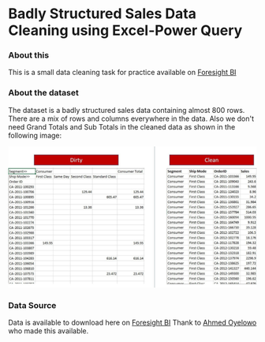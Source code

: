 # Badly Structured Sales Data Cleaning using Excel-Power Query

### About this

This is a small data cleaning task for practice available on [Foresight BI](https://foresightbi.com.ng/microsoft-power-bi/dirty-data-samples-to-practice-on/)

### About the dataset

The dataset is a badly structured sales data containing almost 800 rows. There are a mix of rows and columns everywhere in the data. Also we don't need Grand Totals and Sub Totals in the cleaned data as shown in the following image:

<img src="Images/DirtyToClean.jpg">

### Data Source

Data is available to download here on [Foresight BI](https://foresightbi.com.ng/wp-content/uploads/2020/05/1.-Badly-Structured-Sales-Data-1.xlsx)
Thank to [Ahmed Oyelowo](https://foresightbi.com.ng/author/4eyes/) who made this available.
